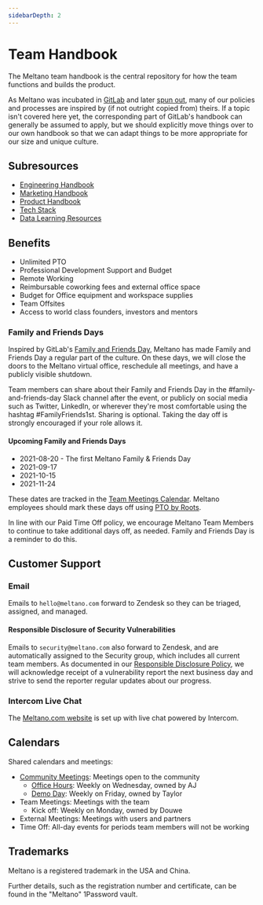 ```yaml
---
sidebarDepth: 2
---
```


# Team Handbook

The Meltano team handbook is the central repository for how the team functions and builds the product.

As Meltano was incubated in [GitLab](https://about.gitlab.com/) and later [spun out](https://meltano.com/blog/2021/06/30/meltano-spins-out-of-gitlab-raises-seed-round),
many of our policies and processes are inspired by (if not outright copied from) theirs.
If a topic isn't covered here yet, the corresponding part of GitLab's handbook can generally be assumed to apply,
but we should explicitly move things over to our own handbook so that we can adapt things to be more appropriate for our size and unique culture.

## Subresources

- [Engineering Handbook](/handbook/engineering/)
- [Marketing Handbook](/handbook/marketing/)
- [Product Handbook](/handbook/product/)
- [Tech Stack](/handbook/tech-stack/)
- [Data Learning Resources](/handbook/resources/)

## Benefits

* Unlimited PTO
* Professional Development Support and Budget
* Remote Working
* Reimbursable coworking fees and external office space
* Budget for Office equipment and workspace supplies
* Team Offsites
* Access to world class founders, investors and mentors

### Family and Friends Days

Inspired by GitLab's [Family and Friends Day](https://about.gitlab.com/company/family-and-friends-day/), Meltano has made Family and Friends Day a regular part of the culture. 
On these days, we will close the doors to the Meltano virtual office, reschedule all meetings, and have a publicly visible shutdown.

Team members can share about their Family and Friends Day in the #family-and-friends-day Slack channel after the event, or publicly on social media such as Twitter, LinkedIn, or wherever they're most comfortable using the hashtag #FamilyFriends1st. 
Sharing is optional. 
Taking the day off is strongly encouraged if your role allows it.

#### Upcoming Family and Friends Days

* 2021-08-20 - The first Meltano Family & Friends Day
* 2021-09-17
* 2021-10-15
* 2021-11-24

These dates are tracked in the [Team Meetings Calendar](/handbook/#calendars). 
Meltano employees should mark these days off using [PTO by Roots](/handbook/tech-stack/#pto-by-roots).

In line with our Paid Time Off policy, we encourage Meltano Team Members to continue to take additional days off, as needed. 
Family and Friends Day is a reminder to do this.

## Customer Support

### Email

Emails to `hello@meltano.com` forward to Zendesk so they can be triaged, assigned, and managed.

#### Responsible Disclosure of Security Vulnerabilities

Emails to `security@meltano.com` also forward to Zendesk, and are automatically assigned to the Security group, which includes all current team members.
As documented in our [Responsible Disclosure Policy](/docs/responsible-disclosure.md), we will acknowledge receipt of a vulnerability report the next business day and strive to send the reporter regular updates about our progress.

### Intercom Live Chat

The [Meltano.com website](https://www.meltano.com) is set up with live chat powered by Intercom.

## Calendars

Shared calendars and meetings:
- [Community Meetings](https://calendar.google.com/calendar/u/1?cid=Y18wMWNqNDhoYTRoMTk5Y3RqZWZpODV0OWRnY0Bncm91cC5jYWxlbmRhci5nb29nbGUuY29t): Meetings open to the community
  - [Office Hours](/handbook/engineering/#office-hours): Weekly on Wednesday, owned by AJ
  - [Demo Day](/handbook/engineering/#demo-day): Weekly on Friday, owned by Taylor
- Team Meetings: Meetings with the team
  - Kick off: Weekly on Monday, owned by Douwe
- External Meetings: Meetings with users and partners
- Time Off: All-day events for periods team members will not be working

## Trademarks

Meltano is a registered trademark in the USA and China.

Further details, such as the registration number and certificate, can be found in the "Meltano" 1Password vault.
